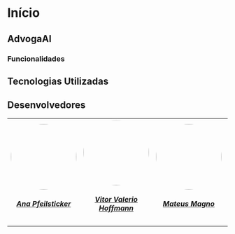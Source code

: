 # Início

## AdvogaAI

### Funcionalidades

## Tecnologias Utilizadas

## Desenvolvedores

<center>
<table style="margin-left: auto; margin-right: auto;">
    <tr>
        <td align="center">
            <a href="https://github.com/ana-pfeilsticker">
                <img style="border-radius: 50%;" src="https://avatars.githubusercontent.com/u/110688069?v=4" width="150px;"/>
                <h5 class="text-center">Ana Pfeilsticker</h5>
            </a>
        </td>
        <td align="center">
            <a href="https://github.com/vitor-hoffmann">
                <img style="border-radius: 50%;" src="https://avatars.githubusercontent.com/u/137011464?v=4" width="150px;"/>
                <h5 class="text-center">Vitor Valerio Hoffmann</h5>
            </a>
        </td>
        <td align="center">
            <a href="https://github.com/mtsmgn0">
                <img style="border-radius: 50%;" src="https://avatars.githubusercontent.com/u/143732873?v=4" width="150px;"/>
                <h5 class="text-center">Mateus Magno</h5>
            </a>
        </td>
        </td>
        <td align="center">
            <a href="https://github.com/yanzin00">
                <img style="border-radius: 50%;" src="https://avatars.githubusercontent.com/u/118907920?v=4" width="150px;"/>
                <h5 class="text-center">Yan Lucas</h5>
            </a>
        </td>
        <td align="center">
            <a href="https://github.com/Nathan-bs">
                <img style="border-radius: 50%;" src="https://avatars.githubusercontent.com/u/143636158?v=4" width="150px;"/>
                <h5 class="text-center">Nathan Batista</h5>
            </a>
        </td>
         <td align="center">
            <a href="https://github.com/LucasMF1">
                <img style="border-radius: 50%;" src="https://avatars.githubusercontent.com/u/141961882?v=4" width="150px;"/>
                <h5 class="text-center">Lucas</h5>
            </a>
        </td>
        
</table>
</center>
